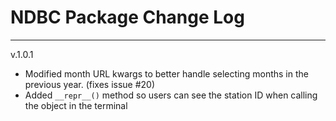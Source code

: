 # NDBC Package Change Log
---

v.1.0.1
* Modified month URL kwargs to better handle selecting months in the previous year. (fixes issue #20)
* Added `__repr__()` method so users can see the station ID when calling the object in the terminal
